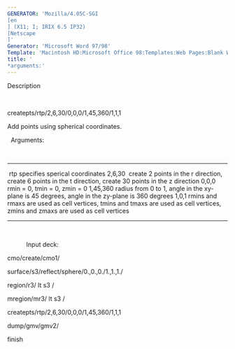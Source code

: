 ```yaml
---
GENERATOR: 'Mozilla/4.05C-SGI 
[en
] (X11; I; IRIX 6.5 IP32) 
[Netscape
]'
Generator: 'Microsoft Word 97/98'
Template: 'Macintosh HD:Microsoft Office 98:Templates:Web Pages:Blank Web Page'
title: '
*arguments:'
---
```


 Description

  

  createpts/rtp/2,6,30/0,0,0/1,45,360/1,1,1

  Add points using spherical coordinates.

   
  Arguments:

  

   ---------- ---------------------------------------------------------------------------------------------------------------------------------
    rtp       specifies sperical coordinates
   2,6,30     create 2 points in the r direction, create 6 points in the t direction, create 30 points in the z direction
   0,0,0      rmin = 0, tmin = 0, zmin = 0
   1,45,360   radius from 0 to 1, angle in the xy-plane is 45 degrees, angle in the zy-plane is 360 degrees
   1,0,1      rmins and rmaxs are used as cell vertices, tmins and tmaxs are used as cell vertices, zmins and zmaxs are used as cell vertices
              
   ---------- ---------------------------------------------------------------------------------------------------------------------------------

  

            Input deck:

   cmo/create/cmo1/

   surface/s3/reflect/sphere/0.,0.,0./1.,1.,1./

   region/r3/ lt s3 /

   mregion/mr3/ lt s3 /

   createpts/rtp/2,6,30/0,0,0/1,45,360/1,1,1

   dump/gmv/gmv2/

   finish
 
   

  

  

  

  

  

  

  


